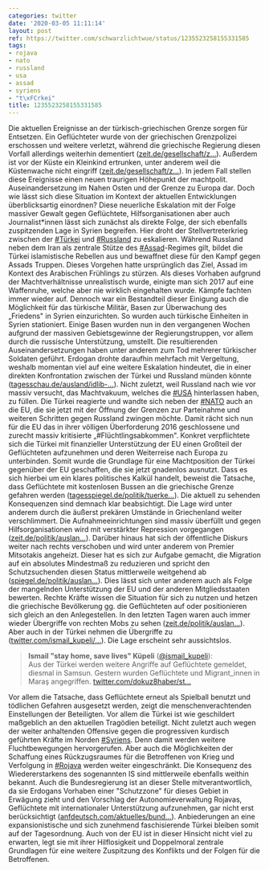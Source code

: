 ```yaml
---
categories: twitter
date: '2020-03-05 11:11:14'
layout: post
ref: https://twitter.com/schwarzlichtwue/status/1235523258155331585
tags:
- rojava
- nato
- russland
- usa
- assad
- syriens
- "t\xFCrkei"
title: 1235523258155331585
---
```

Die aktuellen Ereignisse an der türkisch-griechischen Grenze sorgen für Entsetzen. Ein Geflüchteter wurde von der griechischen Grenzpolizei erschossen und weitere verletzt, während die griechische Regierung diesen Vorfall allerdings weiterhin dementiert ([zeit.de/gesellschaft/z…](https://www.zeit.de/gesellschaft/zeitgeschehen/2020-03/eu-grenze-fluechtlinge-griechenland-tuerkei)).
Außerdem ist vor der Küste ein Kleinkind ertrunken, unter anderem weil die Küstenwache nicht eingriff ([zeit.de/gesellschaft/z…](https://www.zeit.de/gesellschaft/zeitgeschehen/2020-03/griechische-kuestenwache-kleinkind-tod-schlauchboot)). In jedem Fall stellen diese Ereignisse einen neuen traurigen Höhepunkt der machtpolit. Auseinandersetzung im Nahen Osten und der Grenze zu Europa dar.
Doch wie lässt sich diese Situation im Kontext der aktuellen Entwicklungen überblicksartig einordnen?
Diese neuerliche Eskalation mit der Folge massiver Gewalt gegen Geflüchtete, Hilfsorganisationen aber auch Journalist\*innen lässt sich zunächst als direkte Folge, der sich ebenfalls zuspitzenden Lage in Syrien begreifen.
Hier droht der Stellvertreterkrieg zwischen der [#Türkei](/t/türkei) und [#Russland](/t/russland) zu eskalieren.
Während Russland neben dem Iran als zentrale Stütze des [#Assad](/t/assad)-Regimes gilt, bildet die Türkei islamistische Rebellen aus und bewaffnet diese für den Kampf gegen Assads Truppen. Dieses Vorgehen hatte ursprünglich das Ziel, Assad im Kontext des Arabischen Frühlings zu stürzen.
Als dieses Vorhaben aufgrund der Machtverhältnisse unrealistisch wurde, einigte man sich 2017 auf eine Waffenruhe, welche aber nie wirklich eingehalten wurde. Kämpfe fachten immer wieder auf.
Dennoch war ein Bestandteil dieser Einigung auch die Möglichkeit für das türkische Militär, Basen zur Überwachung des „Friedens" in Syrien einzurichten. So wurden auch türkische Einheiten in Syrien stationiert.
Einige Basen wurden nun in den vergangenen Wochen aufgrund der massiven Gebietsgewinne der Regierungstruppen, vor allem durch die russische Unterstützung, umstellt. Die resultierenden Auseinandersetzungen haben unter anderem zum Tod mehrerer türkischer Soldaten geführt.
Erdogan drohte daraufhin mehrfach mit Vergeltung, weshalb momentan viel auf eine weitere Eskalation hindeutet, die in einer direkten Konfrontation zwischen der Türkei und Russland münden könnte ([tagesschau.de/ausland/idlib-…](https://www.tagesschau.de/ausland/idlib-analyse-101.html)).
Nicht zuletzt, weil Russland nach wie vor massiv versucht, das Machtvakuum, welches die [#USA](/t/usa) hinterlassen haben, zu füllen.
Die Türkei reagierte und wandte sich neben der [#NATO](/t/nato) auch an die EU, die sie jetzt mit der Öffnung der Grenzen zur Parteinahme und weiteren Schritten gegen Russland zwingen möchte.
Damit rächt sich nun für die EU das in ihrer völligen Überforderung 2016 geschlossene und zurecht massiv kritisierte „#Flüchtlingsabkommen".
Konkret verpflichtete sich die Türkei mit finanzieller Unterstützung der EU einen Großteil der Geflüchteten aufzunehmen und deren Weiterreise nach Europa zu unterbinden.
Somit wurde die Grundlage für eine Machtposition der Türkei gegenüber der EU geschaffen, die sie jetzt gnadenlos ausnutzt.
Dass es sich hierbei um ein klares politisches Kalkül handelt, beweist die Tatsache, dass Geflüchtete mit kostenlosen Bussen an die griechische Grenze gefahren werden ([tagesspiegel.de/politik/tuerke…](https://www.tagesspiegel.de/politik/tuerkei-laesst-syrer-zur-eu-grenze-reisen-griechische-polizei-setzt-pfellerspray-gegen-fluechtlinge-ein/25592528.html)). Die aktuell zu sehenden Konsequenzen sind demnach klar beabsichtigt.
Die Lage wird unter anderem durch die äußerst prekären Umstände in Griechenland weiter verschlimmert. Die Aufnahmeeinrichtungen sind massiv überfüllt und gegen Hilfsorganisationen wird mit verstärkter Repression vorgegangen ([zeit.de/politik/auslan…](https://www.zeit.de/politik/ausland/2019-05/migration-fluechtlingslager-griechenland-tuerkei-familiennachzug-deutschland)).
Darüber hinaus hat sich der öffentliche Diskurs weiter nach rechts verschoben und wird unter anderem von Premier Mitsotakis angeheizt.
Dieser hat es sich zur Aufgabe gemacht, die Migration auf ein absolutes Mindestmaß zu reduzieren und spricht den Schutzsuchenden diesen Status mittlerweile weitgehend ab ([spiegel.de/politik/auslan…](https://www.spiegel.de/politik/ausland/griechenland-wie-die-griechen-auf-den-fluechtlingsandrang-reagieren-a-1290515.html)).
Dies lässt sich unter anderem auch als Folge der mangelnden Unterstützung der EU und der anderen Mitgliedsstaaten bewerten.
Rechte Kräfte wissen die Situation für sich zu nutzen und hetzen die griechische Bevölkerung gg. die Geflüchteten auf oder positionieren sich gleich an den Anlegestellen. In den letzten Tagen waren auch immer wieder Übergriffe von rechten Mobs zu sehen ([zeit.de/politik/auslan…](https://www.zeit.de/politik/ausland/2020-03/lesbos-griechenland-fluechtlinge-proteste-tuerkei-eu)).
Aber auch in der Türkei nehmen die Übergriffe zu ([twitter.com/ismail_kupeli/…](https://twitter.com/ismail_kupeli/status/1234372042436288513?s=09)). Die Lage erscheint sehr aussichtslos.
> <b>Ismail "stay home, save lives" Küpeli</b> ([@ismail_kupeli](https://twitter.com/ismail_kupeli)):  
>Aus der Türkei werden weitere Angriffe auf Geflüchtete gemeldet, diesmal in Samsun. Gestern wurden  Geflüchtete und Migrant_innen in Maraş angegriffen. [twitter.com/dokuz8haber/st…](https://twitter.com/dokuz8haber/status/1234369743634735104)  


Vor allem die Tatsache, dass Geflüchtete erneut als Spielball benutzt und tödlichen Gefahren ausgesetzt werden, zeigt die menschenverachtenden Einstellungen der Beteiligten. Vor allem die Türkei ist wie geschildert maßgeblich an den aktuellen Tragödien beteiligt.
Nicht zuletzt auch wegen der weiter anhaltenden Offensive gegen die progressiven kurdisch geführten Kräfte im Norden [#Syriens](/t/syriens). Denn damit werden weitere Fluchtbewegungen hervorgerufen.
Aber auch die Möglichkeiten der Schaffung eines Rückzugsraumes für die Betroffenen von Krieg und Verfolgung in [#Rojava](/t/rojava) werden weiter eingeschränkt. Die Konsequenz des Wiedererstarkens des sogenannten IS sind mittlerweile ebenfalls weithin bekannt.
Auch die Bundesregierung ist an dieser Stelle mitverantwortlich, da sie Erdogans Vorhaben einer "Schutzzone" für dieses Gebiet in Erwägung zieht und den Vorschlag der Autonomieverwaltung Rojavas, Geflüchtete mit internationaler Unterstützung aufzunehmen, gar nicht erst  berücksichtigt ([anfdeutsch.com/aktuelles/bund…](https://anfdeutsch.com/aktuelles/bundesregierung-bringt-erneut-sicherheitszone-ins-gespraech-17680)). Anbiederungen an eine expansionistische und sich zunehmend faschisierende Türkei bleiben somit auf der Tagesordnung.
Auch von der EU ist in dieser Hinsicht nicht viel zu erwarten, legt sie mit ihrer Hilflosigkeit und Doppelmoral zentrale Grundlagen für eine weitere Zuspitzung des Konflikts und der Folgen für die Betroffenen.